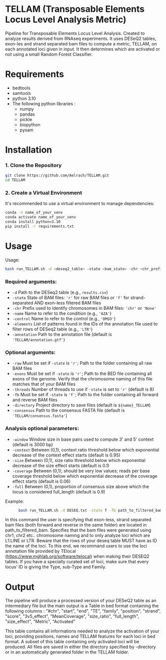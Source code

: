 # TELLAM (Transposable Elements Locus Level Analysis Metric)
Pipeline for Transposable Elements Locus Level Analysis. Created to analyze results derived from RNAseq experiments. It uses DESeQ2 tables, exon-les and strand separated bam files to compute a metric, TELLAM, on each annotated loci given in input. It then determines which are activated or not using a small Random Forest Classifier.

# Requirements
- bedtools
- samtools
- python 3.10
- The following python libraries :
  - numpy
  - pandas
  - pickle
  - biopython
  - pysam
# Installation

### 1. Clone the Repository

```bash
git clone https://github.com/Aelrach/TELLAM.git
cd TELLAM
```
### 2. Create a Virtual Environment

It's recommended to use a virtual environment to manage dependencies:

```bash
conda -n name_of_your_venv
conda activate name_of_your_venv
conda install python=3.10
pip install -r requirements.txt
```

# Usage
Usage: 
```bash
bash run_TELLAM.sh -d <deseq2_table> -state <bam_state> -chr <chr_prefix> -name <condition_name> -control <control_name> -elements <element_pattern> -annotation <annotation> [options]
```

### Required arguments:
- `-d`          Path to the DESeq2 table (e.g., `results.csv`)
- `-state`      State of BAM files: `'r'` for raw BAM files or `'f'` for strand-separated AND exon-less filtered BAM files
- `-chr`        Prefix used to identify chromosomes in BAM files: `'chr'` or `'None'`
- `-name`       Name to refer to the condition (e.g., `'AZA'`)
- `-control`    Name to refer to the control (e.g., `'DMSO'`)
- `-elements`   List of patterns found in the IDs of the annotation file used to filter rows of DESeq2 table (e.g., `'LTR'`)
- `-annotation` Path to the annotation file (default is `'TELLAM/annotation.gtf'`)

### Optional arguments:
- `-raw`        Must be set if `-state` is `'r'`; Path to the folder containing all raw BAM files
- `-exons`      Must be set if `-state` is `'r'`; Path to the BED file containing all exons of the genome. Verify that the chromosome naming of this file matches that of your BAM files
- `-threads`    Number of threads to use if `-state` is set to `'r'` (default is 8)
- `-fb`         Must be set if `-state` is `'f'`; Path to the folder containing all forward and reverse BAM files
- `-directory`  Project directory to save files (default is `${name}_TELLAM`)
- `-consensus`  Path to the consensus FASTA file (default is `'TELLAM/consensus.fasta'`)

### Analysis optional parameters:
- `-window`     Window size in base pairs used to compute 3' and 5' context (default is 3000 bp)
- `-context`    Between (0,1), context ratio threshold below which exponential decrease of the context effect starts (default is 0.95)
- `-size`       Between (0,1), size ratio threshold below which exponential decrease of the size effect starts (default is 0.1)
- `-coverage`   Between (0,1); should be very low values; reads per base coverage threshold below which exponential decrease of the coverage effect starts (default is 0.06)
- `-full`       Between (0,1), proportion of consensus size above which the locus is considered full_length (default is 0.9)

Example:
```bash
      bash run_TELLAM.sh -d DESEQ.txt -state f -fb path_to_filtered_bam -chr chr -name AZA -control DMSO -elements 'L1:LINE',LTR -annotation path_to_TE_locus_annotation"
```
In this command the user is specifying that exon-less, strand separated bam files (both forward and reverse in the same folder) are located in path_to_filtered_bam. Specifies that the bam files were generated using chr1, chr2 etc.. chromosome naming and to only analyze loci which are L1:LINE or LTR. Beware that the rows of your deseq table MUST have as ID the name of the loci. To this end, we recommand users to use the loci annotation file provided by TElocal (https://www.mghlab.org/software/telocal) when making their DESEQ2 tables. If you have a specially curated set of loci, make sure that every locus' ID is giving the Type, sub-Type and Family.

# Output
The pipeline will produce a processed version of your DESeQ2 table as an intermediary file but the main output is a Table in bed format containing the following columns : 
"#chr", "start", "end", "TE", "family", "position", "strand", "score", "3v5_effect", "MeanCoverage", "size_ratio", "full_length", "size_effect", "Metric", "Activated"

This table contains all informations needed to analyze the activation of your loci, providing positions, names and TELLAM features for each loci in bed format. A subset of this table containing only activated loci will be produced. All files are saved in either the directory specified by -directory or in an automatically generated folder in the TELLAM folder.




